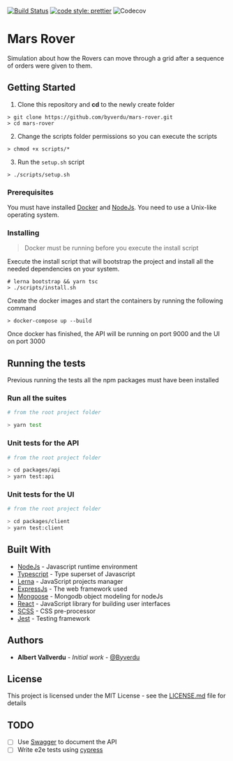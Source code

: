 [![Build Status](https://travis-ci.org/byverdu/mars-rover.svg?branch=master)](https://travis-ci.org/byverdu/mars-rover) [![code style: prettier](https://img.shields.io/badge/code_style-prettier-ff69b4.svg?style=flat-square)](https://github.com/prettier/prettier) ![Codecov](https://img.shields.io/codecov/c/github/byverdu/mars-rover.svg)

# Mars Rover

Simulation about how the Rovers can move through a grid after a sequence of orders were given to them.

## Getting Started

1. Clone this repository and **cd** to the newly create folder

```shell
> git clone https://github.com/byverdu/mars-rover.git
> cd mars-rover
```

2. Change the scripts folder permissions so you can execute the scripts

```shell
> chmod +x scripts/*
```

3. Run the `setup.sh` script

```shell
> ./scripts/setup.sh
```

### Prerequisites

You must have installed [Docker](https://www.docker.com/) and [NodeJs](https://nodejs.org/en/). You need to use a Unix-like operating system.

### Installing

> Docker must be running before you execute the install script

Execute the install script that will bootstrap the project and install all the needed dependencies on your system.

```shell
# lerna bootstrap && yarn tsc
> ./scripts/install.sh
```

Create the docker images and start the containers by running the following command

```shell
> docker-compose up --build
```

Once docker has finished, the API will be running on port 9000 and the UI on port 3000

## Running the tests

Previous running the tests all the npm packages must have been installed

### Run all the suites

```bash
# from the root project folder

> yarn test
```

### Unit tests for the API

```bash
# from the root project folder

> cd packages/api
> yarn test:api
```

### Unit tests for the UI

```bash
# from the root project folder

> cd packages/client
> yarn test:client
```

## Built With

* [NodeJs](https://nodejs.org/en/) - Javascript runtime environment
* [Typescript](https://www.typescriptlang.org/) - Type superset of Javascript
* [Lerna](https://github.com/lerna/lerna) - JavaScript projects manager
* [ExpressJs](https://expressjs.com/) - The web framework used
* [Mongoose](https://mongoosejs.com) - Mongodb object modeling for nodeJs
* [React](https://reactjs.org/) - JavaScript library for building user interfaces
* [SCSS](https://sass-lang.com/) - CSS pre-processor
* [Jest](https://jestjs.io/) - Testing framework

## Authors

* **Albert Vallverdu** - *Initial work* - [@Byverdu](https://github.com/Byverdu)

## License

This project is licensed under the MIT License - see the [LICENSE.md](LICENSE.md) file for details

## TODO

- [ ] Use [Swagger](https://swagger.io/) to document the API
- [ ] Write e2e tests using [cypress](https://cypress.io/)
